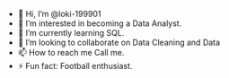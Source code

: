 - 👋 Hi, I’m @loki-199901
- 👀 I’m interested in becoming a Data Analyst. 
- 🌱 I’m currently learning SQL. 
- 💞️ I’m looking to collaborate on Data Cleaning and Data 
- 📫 How to reach me Call me. 
- ⚡ Fun fact: Football enthusiast. 

<!---
loki-199901/loki-199901 is a ✨ special ✨ repository because its `README.md` (this file) appears on your GitHub profile.
You can click the Preview link to take a look at your changes.
--->
